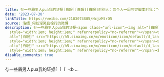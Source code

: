```yaml
---
title: 存一些屑男人pua我的证据[白眼][白眼][白眼]对别人：两个人一周写完脚本对我：“一天两条不过分吧？”“白老师跟你时间一样。” [图片][图片][图片]
date: '2023-07-30'
linkTitle: https://weibo.com/2103074805/NcjzMtrO5
source: 洛缙_何妨淫笑且徐行的微博
description: 存一些屑男人pua我的证据<span class="url-icon"><img alt="[白眼]" src="https://h5.sinaimg.cn/m/emoticon/icon/default/d_landelini-609e5583df.png"
  style="width:1em; height:1em;" referrerpolicy="no-referrer"></span><span class="url-icon"><img
  alt="[白眼]" src="https://h5.sinaimg.cn/m/emoticon/icon/default/d_landelini-609e5583df.png"
  style="width:1em; height:1em;" referrerpolicy="no-referrer"></span><span class="url-icon"><img
  alt="[白眼]" src="https://h5.sinaimg.cn/m/emoticon/icon/default/d_landelini-609e5583df.png"
  style="width:1em; height:1em;" referrerpolicy="no-referrer"></span><b ...
disable_comments: true
---
```

存一些屑男人pua我的证据<span class="url-icon"><img alt="[白眼]" src="https://h5.sinaimg.cn/m/emoticon/icon/default/d_landelini-609e5583df.png" style="width:1em; height:1em;" referrerpolicy="no-referrer"></span><span class="url-icon"><img alt="[白眼]" src="https://h5.sinaimg.cn/m/emoticon/icon/default/d_landelini-609e5583df.png" style="width:1em; height:1em;" referrerpolicy="no-referrer"></span><span class="url-icon"><img alt="[白眼]" src="https://h5.sinaimg.cn/m/emoticon/icon/default/d_landelini-609e5583df.png" style="width:1em; height:1em;" referrerpolicy="no-referrer"></span><b ...